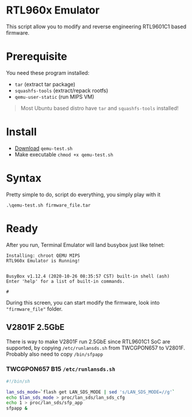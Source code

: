 # RTL960x Emulator
This script allow you to modify and reverse engineering RTL9601C1 based firmware.

# Prerequisite
You need these program installed:
* `tar` (extract tar package)
* `squashfs-tools` (extract/repack rootfs)
* `qemu-user-static` (run MIPS VM)

> Most Ubuntu based distro have `tar` and `squashfs-tools` installed!

# Install
* [Download](https://github.com/Anime4000/RTL9601C1/raw/main/Tools/emulator/qemu-test.sh) `qemu-test.sh`
* Make executable `chmod +x qemu-test.sh`

# Syntax
Pretty simple to do, script do everything, you simply play with it

```
.\qemu-test.sh firmware_file.tar
```

# Ready
After you run, Terminal Emulator will land busybox just like telnet:
```
Installing: chroot QEMU MIPS
RTL960x Emulator is Running!


BusyBox v1.12.4 (2020-10-26 08:35:57 CST) built-in shell (ash)
Enter 'help' for a list of built-in commands.

# 

```

During this screen, you can start modify the firmware, look into `"firmware_file"` folder.

## V2801F 2.5GbE
There is way to make V2801F run 2.5GbE since RTL9601C1 SoC are supported, by copying `/etc/runlansds.sh` from TWCGPON657 to V2801F. Probably also need to copy `/bin/sfpapp`

### TWCGPON657 B15 `/etc/runlansds.sh`
```sh
#!/bin/sh

lan_sds_mode=`flash get LAN_SDS_MODE | sed 's/LAN_SDS_MODE=//g'`
echo $lan_sds_mode > proc/lan_sds/lan_sds_cfg
echo 1 > proc/lan_sds/sfp_app
sfpapp &
```
